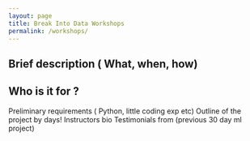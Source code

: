 ```yaml
---
layout: page
title: Break Into Data Workshops
permalink: /workshops/
---
```



## Brief description ( What, when, how)

## Who is it for ?

Preliminary requirements ( Python, little coding exp etc)
Outline of the project by days!
Instructors bio
Testimonials from (previous 30 day ml project)